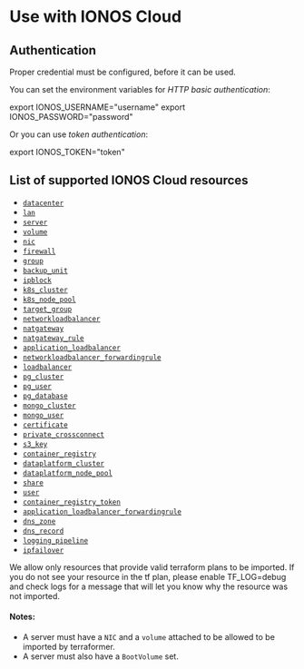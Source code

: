 # Use with IONOS Cloud

## Authentication

Proper credential must be configured, before it can be used.

You can set the environment variables for *HTTP basic authentication*:

export IONOS_USERNAME="username"
export IONOS_PASSWORD="password"

Or you can use *token authentication*:

export IONOS_TOKEN="token"


## List of supported IONOS Cloud resources

* [`datacenter`](https://registry.terraform.io/providers/ionos-cloud/ionoscloud/latest/docs/resources/datacenter)
* [`lan`](https://registry.terraform.io/providers/ionos-cloud/ionoscloud/latest/docs/resources/lan)
* [`server`](https://registry.terraform.io/providers/ionos-cloud/ionoscloud/latest/docs/resources/server)
* [`volume`](https://registry.terraform.io/providers/ionos-cloud/ionoscloud/latest/docs/resources/volume)
* [`nic`](https://registry.terraform.io/providers/ionos-cloud/ionoscloud/latest/docs/resources/nic)
* [`firewall`](https://registry.terraform.io/providers/ionos-cloud/ionoscloud/latest/docs/resources/firewall)
* [`group`](https://registry.terraform.io/providers/ionos-cloud/ionoscloud/latest/docs/resources/group)
* [`backup_unit`](https://registry.terraform.io/providers/ionos-cloud/ionoscloud/latest/docs/resources/backup_unit)
* [`ipblock`](https://registry.terraform.io/providers/ionos-cloud/ionoscloud/latest/docs/resources/ipblock)
* [`k8s_cluster`](https://registry.terraform.io/providers/ionos-cloud/ionoscloud/latest/docs/resources/k8s_cluster)
* [`k8s_node_pool`](https://registry.terraform.io/providers/ionos-cloud/ionoscloud/latest/docs/resources/k8s_node_pool)
* [`target_group`](https://registry.terraform.io/providers/ionos-cloud/ionoscloud/latest/docs/resources/target_group)
* [`networkloadbalancer`](https://registry.terraform.io/providers/ionos-cloud/ionoscloud/latest/docs/resources/networkloadbalancer)
* [`natgateway`](https://registry.terraform.io/providers/ionos-cloud/ionoscloud/latest/docs/resources/natgateway)
* [`natgateway_rule`](https://registry.terraform.io/providers/ionos-cloud/ionoscloud/latest/docs/resources/natgateway_rule)
* [`application_loadbalancer`](https://registry.terraform.io/providers/ionos-cloud/ionoscloud/latest/docs/resources/application_loadbalancer)
* [`networkloadbalancer_forwardingrule`](https://registry.terraform.io/providers/ionos-cloud/ionoscloud/latest/docs/resources/networkloadbalancer_forwardingrule)
* [`loadbalancer`](https://registry.terraform.io/providers/ionos-cloud/ionoscloud/latest/docs/resources/loadbalancer)
* [`pg_cluster`](https://registry.terraform.io/providers/ionos-cloud/ionoscloud/latest/docs/resources/dbaas_pgsql_cluster)
* [`pg_user`](https://registry.terraform.io/providers/ionos-cloud/ionoscloud/latest/docs/resources/dbaas_pgsql_user)
* [`pg_database`](https://registry.terraform.io/providers/ionos-cloud/ionoscloud/latest/docs/resources/dbaas_pgsql_database)
* [`mongo_cluster`](https://registry.terraform.io/providers/ionos-cloud/ionoscloud/latest/docs/resources/dbaas_mongo_cluster)
* [`mongo_user`](https://registry.terraform.io/providers/ionos-cloud/ionoscloud/latest/docs/resources/dbaas_mongo_user)
* [`certificate`](https://registry.terraform.io/providers/ionos-cloud/ionoscloud/latest/docs/resources/certificate)
* [`private_crossconnect`](https://registry.terraform.io/providers/ionos-cloud/ionoscloud/latest/docs/resources/private_crossconnect)
* [`s3_key`](https://registry.terraform.io/providers/ionos-cloud/ionoscloud/latest/docs/resources/s3_key)
* [`container_registry`](https://registry.terraform.io/providers/ionos-cloud/ionoscloud/latest/docs/resources/container_registry)
* [`dataplatform_cluster`](https://registry.terraform.io/providers/ionos-cloud/ionoscloud/latest/docs/resources/dataplatform_cluster)
* [`dataplatform_node_pool`](https://registry.terraform.io/providers/ionos-cloud/ionoscloud/latest/docs/resources/dataplatform_node_pool)
* [`share`](https://registry.terraform.io/providers/ionos-cloud/ionoscloud/latest/docs/resources/share)
* [`user`](https://registry.terraform.io/providers/ionos-cloud/ionoscloud/latest/docs/resources/user)
* [`container_registry_token`](https://registry.terraform.io/providers/ionos-cloud/ionoscloud/latest/docs/resources/container_registry_token)
* [`application_loadbalancer_forwardingrule`](https://registry.terraform.io/providers/ionos-cloud/ionoscloud/latest/docs/resources/application_loadbalancer_forwardingrule)
* [`dns_zone`](https://registry.terraform.io/providers/ionos-cloud/ionoscloud/latest/docs/resources/dns_zone)
* [`dns_record`](https://registry.terraform.io/providers/ionos-cloud/ionoscloud/latest/docs/resources/dns_record)
* [`logging_pipeline`](https://registry.terraform.io/providers/ionos-cloud/ionoscloud/latest/docs/resources/logging_pipeline)
* [`ipfailover`](https://registry.terraform.io/providers/ionos-cloud/ionoscloud/latest/docs/resources/ipfailover)

We allow only resources that provide valid terraform plans to be imported.
If you do not see your resource in the tf plan, please enable TF_LOG=debug and check logs 
for a message that will let you know why the resource was not imported.

#### Notes:
 - A server must have a `NIC` and a `volume` attached to be allowed to be imported by terraformer.
 - A server must also have a `BootVolume` set.



